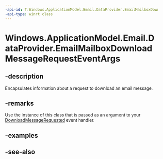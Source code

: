 ----api-id: T:Windows.ApplicationModel.Email.DataProvider.EmailMailboxDownloadMessageRequestEventArgs
-api-type: winrt class
---<!-- Class syntax.public class EmailMailboxDownloadMessageRequestEventArgs : Windows.ApplicationModel.Email.DataProvider.IEmailMailboxDownloadMessageRequestEventArgs--># Windows.ApplicationModel.Email.DataProvider.EmailMailboxDownloadMessageRequestEventArgs## -descriptionEncapsulates information about a request to download an email message.## -remarksUse the instance of this class that is passed as an argument to your [DownloadMessageRequested](emaildataproviderconnection_downloadmessagerequested.md) event handler.## -examples## -see-also